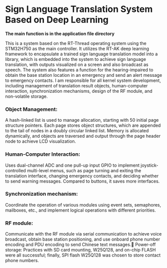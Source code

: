 # Sign Language Translation System Based on Deep Learning
**The main function is in the application file directory**

This is a system based on the RT-Thread operating system using the STM32H750 as the main controller. It utilizes the RT-AK deep learning framework to encapsulate a trained sign language translation model into a library, which is embedded into the system to achieve sign language translation, with outputs visualized on a screen and also broadcast as speech. The system also features a function for the hearing-impaired to obtain the base station location in an emergency and send an alert message to emergency contacts. I am responsible for all kernel system development, including management of translation result objects, human-computer interaction, synchronization mechanisms, design of the RF module, and non-volatile storage.
### Object Management:
A hash-linked list is used to manage allocation, starting with 50 initial page structure pointers. Each page stores object structures, which are appended to the tail of nodes in a doubly circular linked list. Memory is allocated dynamically, and objects are traversed and output through the page header node to achieve LCD visualization.
### Human-Computer Interaction:
Uses dual-channel ADC and one pull-up input GPIO to implement joystick-controlled multi-level menus, such as page turning and exiting the translation interface, changing emergency contacts, and deciding whether to send warning messages. Compared to buttons, it saves more interfaces.
### Synchronization mechanism:
Coordinate the operation of various modules using event sets, semaphores, mailboxes, etc., and implement logical operations with different priorities.
### RF module:
Communicate with the RF module via serial communication to achieve voice broadcast, obtain base station positioning, and use onboard phone number encoding and PDU encoding to send Chinese text messages. Power-off storage: Practices with SD card mounting, W25Q128, and on-chip FLASH were all successful; finally, SPI flash W25Q128 was chosen to store contact phone numbers.
